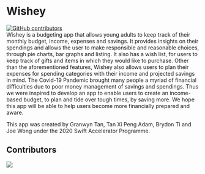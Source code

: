 # Wishey
[![GitHub contributors](https://img.shields.io/github/contributors/swiftaccelerator2020/Wishey?style=flat/)](https://github.com/swiftaccelerator2020/Wishey/graphs/contributors)
<br>
Wishey is a budgeting app that allows young adults to keep track of their monthly budget, income, expenses and savings. It provides insights on their spendings and allows the user to make responsible and reasonable choices, through pie charts, bar graphs and listing. It also has a wish list, for users to keep track of gifts and items in which they would like to purchase. Other than the aforementioned features, Wishey also allows users to plan their expenses for spending categories with their income and projected savings in mind. The Covid-19 Pandemic brought many people a myriad of financial difficulties due to poor money management of savings and spendings. Thus we were inspired to develop an app to enable users to create an income-based budget, to plan and tide over tough times, by saving more. We hope this app will be able to help users become more financially prepared and aware.

This app was created by Granwyn Tan, Tan Xi Peng Adam, Brydon Ti and Joe Wong under the 2020 Swift Accelerator Programme. 

## Contributors
<a href="https://github.com/swiftaccelerator2020/Wishey/graphs/contributors">
  <img src="https://contributors-img.web.app/image?repo=swiftaccelerator2020/Wishey" />
</a>
